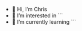 - 👋 Hi, I’m Chris
- 👀 I’m interested in ```<SolvingProblems />
- 🌱 I’m currently learning ```<BuildingComponentLibraries />

<!---
chrismuiruriz/chrismuiruriz is a ✨ special ✨ repository because its `README.md` (this file) appears on your GitHub profile.
You can click the Preview link to take a look at your changes.
--->
